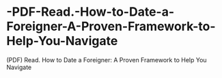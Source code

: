 # -PDF-Read.-How-to-Date-a-Foreigner-A-Proven-Framework-to-Help-You-Navigate
(PDF) Read. How to Date a Foreigner: A Proven Framework to Help You Navigate
